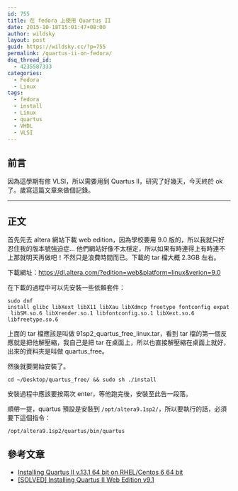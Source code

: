 ```yaml
---
id: 755
title: 在 fedora 上使用 Quartus II
date: 2015-10-18T15:01:47+08:00
author: wildsky
layout: post
guid: https://wildsky.cc/?p=755
permalink: /quartus-ii-on-fedora/
dsq_thread_id:
  - 4235587333
categories:
  - Fedora
  - Linux
tags:
  - fedora
  - install
  - Linux
  - quartus
  - VHDL
  - VLSI
---
```

<div class="pf-content">
  <h2>
    前言
  </h2>

  <p>
    因為這學期有修 VLSI，所以需要用到 Quartus II，研究了好幾天，今天終於 ok 了。歲寫這篇文章來做個記錄。
  </p>

  <hr />

  <h2>
    正文
  </h2>

  <p>
    首先先去 altera 網站下載 web edition，因為學校要用 9.0 版的，所以我就只好忍住我的版本號強迫症… 他們網站好像不太穩定，所以如果有時連得上有時連不上那就明天再做吧！不然只是浪費時間而已。下載的 tar 檔大概 2.3GB 左右。
  </p>

  <p>
    下載網址：<a href="https://dl.altera.com/?edition=web&platform=linux&verion=9.0">https://dl.altera.com/?edition=web&platform=linux&verion=9.0</a>
  </p>

  <p>
    在下載的過程中可以先安裝一些依賴套件：
  </p>

  <p>
    <code>sudo dnf install glibc libXext libX11 libXau libXdmcp freetype fontconfig expat libSM.so.6 libXrender.so.1 libfontconfig.so.1 libXext.so.6 libfreetype.so.6 </code>
  </p>

  <p>
    上面的 tar 檔應該是叫做 91sp2_quartus_free_linux.tar，看到 tar 檔的第一個反應就是把他解壓縮，我自己是把 tar 在桌面上，所以也直接解壓縮在桌面上就好，出來的資料夾是叫做 quartus_free。
  </p>

  <p>
    然後就要開始安裝了。
  </p>

  <p>
    <code>cd ~/Desktop/quartus_free/ && sudo sh ./install</code>
  </p>

  <p>
    安裝過程中應該要按兩次 enter，等他跑完後，安裝至此告一段落。
  </p>

  <p>
    順帶一提，quartus 預設是安裝到 <code>/opt/altera9.1sp2/</code>，所以要執行的話，必須要下這個指令：
  </p>

  <p>
    <code>/opt/altera9.1sp2/quartus/bin/quartus</code>
  </p>

  <h2>
    參考文章
  </h2>

  <ul>
    <li>
      <a href="http://www.digitalsolutionslab.com/installing-quartus-ii-v-13-1-64-bit-on-rhelcentos-6-64-bit/">Installing Quartus II v.13.1 64 bit on RHEL/Centos 6 64 bit</a>
    </li>
    <li>
      <a href="http://www.linuxquestions.org/questions/slackware-14/%5Bsolved%5D-installing-quartus-ii-web-edition-v9-1-a-4175436463/">[SOLVED] Installing Quartus II Web Edition v9.1</a>
    </li>
  </ul>
</div>
